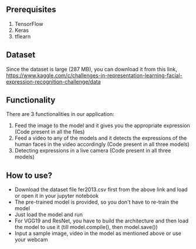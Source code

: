 Prerequisites
-------------
1. TensorFlow
2. Keras
3. tflearn

Dataset
-------
Since the dataset is large (287 MB), you can download it from this link, https://www.kaggle.com/c/challenges-in-representation-learning-facial-expression-recognition-challenge/data

Functionality
-------------
There are 3 functionalities in our application: 
1. Feed the image to the model and it gives you the appropriate expression (Code present in all the files) 
2. Feed a video to any of the models and it detects the expressions of the human faces in the video accordingly (Code present in all three models)
3. Detecting expressions in a live camera (Code present in all three models)

How to use?
-----------
- Download the dataset file fer2013.csv first from the above link and load or open it in your jupyter notebook
- The pre-trained model is provided, so you don't have to re-train the model
- Just load the model and run
- For VGG19 and ResNet, you have to build the architecture and then load the model to use it (till model.compile(), then model.save())
- Input a sample image, video in the model as mentioned above or use your webcam
